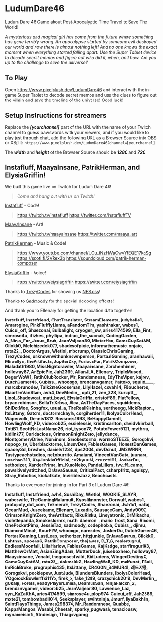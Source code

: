 # LudumDare46
Ludum Dare 46 Game about Post-Apocalyptic Time Travel to Save The World!

_A mysterious and magical girl has come from the future where something has gone terribly wrong. An apocalypse started by someone evil destroyed our world and now there is almost nothing left! And no one knows the exact moment when everything started falling apart. Use the Super Tablet device to decode secret memos and figure out who did it, when, and how. Are you up to the challenge to save the universe?_

## To Play
Open https://www.pixelplush.dev/LudumDare46 and interact with the in-game Super Tablet to decode secret memos and use the clues to figure out the villain and save the timeline of the universe! Good luck!

## Setup Instructions for streamers
Replace the **_[yourchannel]_** part of the URL with the name of your Twitch channel to guess pawswords with your viewers, and if you would like to play just through chat, add the following URL as a Browser Source into OBS or XSplit:
`https://www.pixelplush.dev/LudumDare46?channel=[yourchannel]`

The **_width_** and **_height_** of the Browser Source should be **_1280_** and **_720_**

## Instafluff, MaayaInsane, PatrikHerman, and ElysiaGriffin! ##

We built this game live on Twitch for Ludum Dare 46!

> *Come and hang out with us on Twitch!*

[Instafluff](https://twitch.tv/instafluff) - Code!
> https://twitch.tv/instafluff
> https://twitter.com/instafluffTV

[MaayaInsane](https://twitch.tv/maayainsane) - Art!
> https://twitch.tv/maayainsane
> https://twitter.com/maaya_art

[PatrikHerman](https://soundcloud.com/patrik-herman-composer) - Music & Code!
> https://www.youtube.com/channel/UCu_iNzHWaCwvYfEQE17kqSg
> https://spoti.fi/2VRex3b
> https://soundcloud.com/patrik-herman-composer

[ElysiaGriffin](https://twitch.tv/elysiagriffin) - Voice!
> https://twitch.tv/elysiagriffin
> https://twitter.com/elysiagriffin

Thanks to [TrezyCodes](https://twitch.tv/TrezyCodes) for showing us [NES.css](https://nostalgic-css.github.io/NES.css/)!

Thanks to [Sadmoody](https://twitch.tv/sadmoody) for the special decoding effects!

And thank you to Ellenary for getting the location data together!

**Instafluff, Instafriend, ChatTranslator, StreamElements, judybelle1, Amarogine, PinkFlufflyLlama, aRandomTim, yashthakar, wabes1, Cuicui_off, Shaezonai, Bulbalight, cryogen_sw, aries4174599, Ella_Fint, simrose4u, ifizhes, phyllipa, indrac_the_sucnak, CodingGarden, A_Ninja_For_Jesus_Bruh, JeanValjean80, MisterHex, GameGuySatAM, Gilokk0, Melchizedek077, shadesofpixie, informathemusic, nnjaio, rota22_, DoctorArgus, Wietlol, mbcrump, ClassicChrisGaming, TrezyCodes, unknownwithunknownperson, PortaalGaming, aranhawaii, Miraellyn, theArtifacts, JupiterZky, FuriousFur, PatrikComposer, Maladath1980, MissNightcrawler, Maayainsane, Zorchenhimer, holloway87, AnEpicPie, Jah2369, AllanJLA, Ellenary, TripleMused, DegenWoW1, FatihClubRocker, Mr_Randomnese, EdyTheViper, kajrov, DutchGamer46, Cubiss_, whooogo, brendanvgamer, Paltoko, squiid____, marcobrunodev, Talk2meGooseman, LilyHazel, covah14, FBoucheros, MaartenVanStam, avh4, DevMerlin_, opti_21, zen_828, kuruptt_, Linol_Shadowcat, matt_boyd, ElysiaGriffin, cristoff89, PlatYellow, bryanlrobinson, BellaTriXrbsa, Alca, AsTheDayFades, squiddems, ShiDotMoe, Songfox, usual_a, TheRealKleinba, sentheegg, NickRaptor_, ItsLittany, Gators, doctormckayla, corgiherder11, IbolyaColorHead, Wapervolk, Dennis1812, Rossross1993, BeHappyDamnIt, HowlingWolf_KD, videorob25, essielessie, kristincarlton, davidvkimball, TotiB1, ScottNoLastName26, riot_tyson78, PotatoPower5121, mythrra, kidlink77, Carldacious, CrimsonKnightZero, jellydance, MontgomeryDrive, Numinom, Smokestormx, wormoSTEEZE, Gorogokvi, nopogo_tv, Uberblacktorne, LinusvDev, FablesGames, HonestDanGames, spacey3d, brvshes, danielv1234, dps2004, devDonut, JMSWRNR, Tastypeachstudios, nekoburrito, Amaiami, VincentVanGato, juunara, usachan313, KayJunkieOfficial, cs2kyuubi, cruzctrl91, JoskerDu, sethorizer, XanderPrime, Im_KuroNeko, PandaLillers, tvv_f9_camo, pawsitivelystitched, DrJavaSaurus, CriticalPact, csharpfritz, aguispy, Stray_Robotics, kiokatkute, InvisibleJazz, Beachcasts**

Thanks to everyone for joining in for Part 3 of Ludum Dare 46!

**Instafluff, Instafriend, avh4, SushiDay, Wietlol, WOOKIE_SLAYR, wabeswife, TheGamingMalamutt, Kyoslilmonster, Dorwulf, wabes1, protopoly_dot_com, TeEmeraE, TrezyCodes, Shaezonai, Jwh1o1, nallaj, OceanMud, Juscekame, Ellenary, Luxadin, SausageCam, Andy9097, CrimsonKnightZero, theArtifacts, RikuRinku, Lineyatronic, DrMikachu, violettepanda, Smokestormx, math_daemon_, mario_frost, Sana_Rinomi, OnePocketPimp, JessieTaz, sadmoody, codephobia, Cubiss_, djimu, DiamondMinah, KourFtW, whooogo, narendev, JoskerDu, DutchGamer46, PortaalGaming, LastLeap, sethorizer, httpjunkie, DrJavaSaurus, Gilokk0, Lahtnaa, apoena6, PatrikComposer, thejawss, D_T_6, realertugrul, EndlessMoonfall, LiliaHarlow, FablesGames, KajKadge, starfiregurl83, MatthewOrMatt, AsianZingAdam, MutterDuck, juiceboxhero, holloway87, Maayainsane, Venald, thegooseofwild, KidLudens, WingedDestinyX, GameGuySatAM, rota22_, dakmakk2, HowlingWolf_KD, malfunct, FBail, ImRichBroke, prographix435, ItsLittany, DR4G0N_S4MUR41, 레드쟈몽, Gorogokvi, pookiepew, JustJudo, BlundersBlunders, IbolyaColorHead, YOgorockBowlerffxi11Yo, firek_x, fake_1289, crazychick2019, DevMerlin_, g0kalp, ForeIs, ReadyPlayerEmma, DeamusSan, NinjaFalcon_2, brendanvgamer, videorob25, JeanValjean80, Lawrence_Laz, syn_KaZaKhA, aries4174599, simrose4u, plop974, Cuicui_off, Jah2369, mxte21, tombombadil014, Seekaplayer, swihtninja, Jmurf, IlyaBakhlin, SaintPlaysThings, James298374, Mr_Randomnese, Quabbe, KappaMangos, Wasabi_Cheetah, sparky_pugwash, tenaciousw, mynameisinfi, Atndesign, Thiagovgamg**

